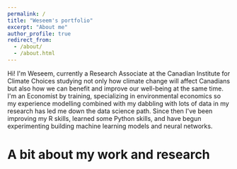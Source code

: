 ```yaml
---
permalink: /
title: "Weseem's portfolio"
excerpt: "About me"
author_profile: true
redirect_from: 
  - /about/
  - /about.html
---
```


Hi! I'm Weseem, currently a Research Associate at the Canadian Institute for Climate Choices studying not only how climate change will affect Canadians but also how we can benefit and improve our well-being at the same time. I'm an Economist by training, specializing in environmental economics so my experience modelling combined with my dabbling with lots of data in my research has led me down the data science path. Since then I've been improving my R skills, learned some Python skills, and have begun experimenting building machine learning models and neural networks.

A bit about my work and research
======
